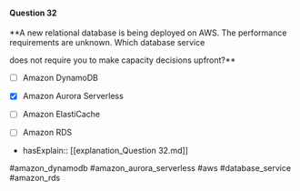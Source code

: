 #### Question  32


**A new relational database is being deployed on AWS. The performance requirements are unknown. Which database service

does not require you to make capacity decisions upfront?**


- [ ] Amazon DynamoDB


- [x] Amazon Aurora Serverless


- [ ] Amazon ElastiCache


- [ ] Amazon RDS



- hasExplain:: [[explanation_Question  32.md]]

#amazon_dynamodb #amazon_aurora_serverless #aws #database_service #amazon_rds 